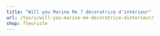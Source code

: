 ```yaml
---
title: "Will you Marine Me ? décoratrice d'intérieur"
url: /tours/will-you-marine-me-decoratrice-dinterieur/
shop: fleuriste
---
```

